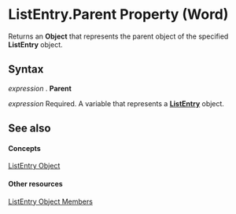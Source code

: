 
# ListEntry.Parent Property (Word)

Returns an  **Object** that represents the parent object of the specified **ListEntry** object.


## Syntax

 _expression_ . **Parent**

 _expression_ Required. A variable that represents a **[ListEntry](ea9e8276-45d6-8b11-fd86-4944f582bb80.md)** object.


## See also


#### Concepts


[ListEntry Object](ea9e8276-45d6-8b11-fd86-4944f582bb80.md)
#### Other resources


[ListEntry Object Members](ea134fa9-0518-558d-8371-b0d28ea8e9a3.md)
